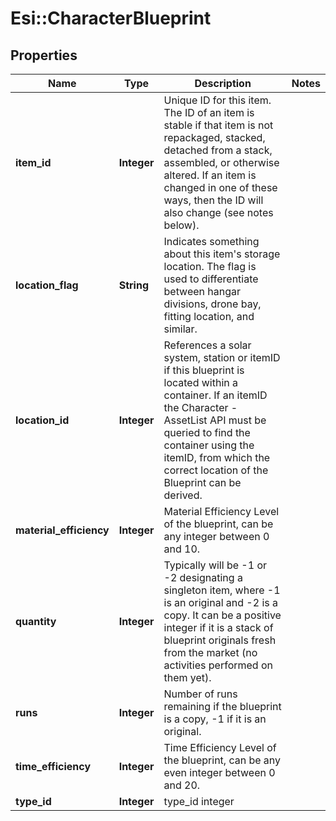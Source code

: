 # Esi::CharacterBlueprint

## Properties
Name | Type | Description | Notes
------------ | ------------- | ------------- | -------------
**item_id** | **Integer** | Unique ID for this item. The ID of an item is stable if that item is not repackaged, stacked, detached from a stack, assembled, or otherwise altered. If an item is changed in one of these ways, then the ID will also change (see notes below). | 
**location_flag** | **String** | Indicates something about this item&#39;s storage location. The flag is used to differentiate between hangar divisions, drone bay, fitting location, and similar. | 
**location_id** | **Integer** | References a solar system, station or itemID if this blueprint is located within a container. If an itemID the Character - AssetList API must be queried to find the container using the itemID, from which the correct location of the Blueprint can be derived. | 
**material_efficiency** | **Integer** | Material Efficiency Level of the blueprint, can be any integer between 0 and 10. | 
**quantity** | **Integer** | Typically will be -1 or -2 designating a singleton item, where -1 is an original and -2 is a copy. It can be a positive integer if it is a stack of blueprint originals fresh from the market (no activities performed on them yet). | 
**runs** | **Integer** | Number of runs remaining if the blueprint is a copy, -1 if it is an original. | 
**time_efficiency** | **Integer** | Time Efficiency Level of the blueprint, can be any even integer between 0 and 20. | 
**type_id** | **Integer** | type_id integer | 


